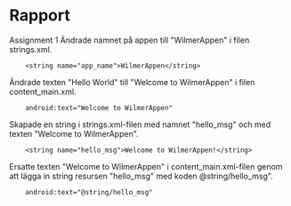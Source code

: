 
# Rapport

Assignment 1
Ändrade namnet på appen till "WilmerAppen" i filen strings.xml.

```
    <string name="app_name">WilmerAppen</string>
```

Ändrade texten "Hello World" till "Welcome to WilmerAppen" i filen content_main.xml.

```
    android:text="Welcome to WilmerAppen"
```

Skapade en string i strings.xml-filen med namnet "hello_msg" och med texten "Welcome to WilmerAppen".

```
    <string name="hello_msg">Welcome to WilmerAppen!</string>
```

Ersatte texten "Welcome to WilmerAppen" i content_main.xml-filen genom att lägga in string resursen "hello_msg" med koden @string/hello_msg".

```
    android:text="@string/hello_msg"
```